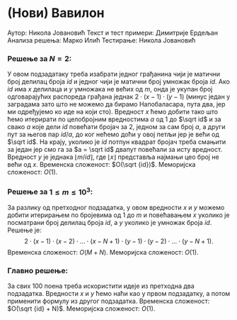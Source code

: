 ﻿# (Нови) Вавилон

Аутор: Никола Јовановић
Текст и тест примери: Димитрије Ердељан
Анализа решења: Марко Илић
Тестирање: Никола Јовановић

### Решење за $N = 2$:
У овом подзадатаку треба изабрати једног грађанина чији је матични број делилац броја $id$ и једног чији је матични број умножак броја $id$. Ако $id$ има $x$ делилаца и $y$ умножака не већих од $m$, онда је укупан број одговарајућих распореда грађана једнак $2 \cdot (x-1) \cdot (y-1)$ (минус један у заградама зато што не можемо да бирамо Напобаласара, пута два, јер ми одређујемо ко иде на који сто). Вредност $x$ ћемо добити тако што ћемо итерирати по целобројним вредностима $a$ од $1$ до $\sqrt id$ и за свако $a$ које дели $id$ повећати бројач за 2, једном за сам број $a$, а други пут за његов пар $id / a$, до ког нећемо доћи у овој петљи јер је већи од $\sqrt id$. На крају, уколико је $id$ потпун квадрат бројач треба смањити за један јер смо га за $a = \sqrt id$ двапут повећали за исту вредност. Вредност $y$ је једнака $\lfloor {m/id} \rfloor$, где $\lfloor x \rfloor$ представља најмањи цео број не већи од $x$. Временска сложеност: $O(\sqrt {id})$. Меморијска сложеност: $O(1)$.

### Решење за $1 \le m \le 10^3$:
За разлику од претходног подзадатка, у овом вредности $x$ и $y$ можемо добити итерирањем по бројевима од 1 до $m$ и повећавањем $x$ уколико је посматрани број делилац броја $id$, а $y$ уколико је умножак броја $id$. Решење је: 
$$
2 \cdot (x-1) \cdot (x-2) \cdot \ldots \cdot (x-N+1) \cdot (y-1) \cdot (y-2) \cdot \ldots \cdot (y-N+1).$$ 
Временска сложеност: $O(M + N)$. Меморијска сложеност: $O(1)$.

### Главно решење:
За свих $100$ поена треба искористити идеје из претходна два подзадатка. Вредности $x$ и $y$ ћемо наћи као у првом подзадатку, а потом применити формулу из другог подзадатка. Временска сложеност: $O(\sqrt {id} + N)$. Меморијска сложеност: $O(1)$.
